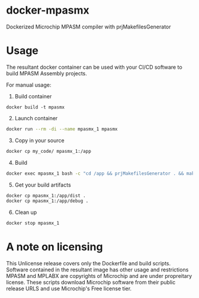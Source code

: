 # docker-mpasmx
Dockerized Microchip MPASM compiler with prjMakefilesGenerator

# Usage
The resultant docker container can be used with your CI/CD software to build MPASM Assembly projects.

For manual usage:
  1) Build container
```shell
docker build -t mpasmx
```
  2) Launch container
```bash
docker run --rm -di --name mpasmx_1 mpasmx
```
  3) Copy in your source
```bash
docker cp my_code/ mpasmx_1:/app
```
  4) Build
```bash
docker exec mpasmx_1 bash -c "cd /app && prjMakefilesGenerator . && make"
```
  5) Get your build artifacts
```bash
docker cp mpasmx_1:/app/dist .
docker cp mpasmx_1:/app/debug .
```
  6) Clean up
```bash
docker stop mpasmx_1
```

# A note on licensing
This Unlicense release covers only the Dockerfile and build scripts.
Software contained in the resultant image has other usage and restrictions
MPASM and MPLABX are copyrights of Microchip and are under propreitary license.
These scripts download Microchip software from their public release URLS and use
Microchip's Free license tier.
